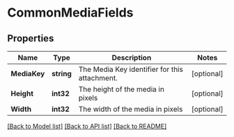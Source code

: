 # CommonMediaFields

## Properties

Name | Type | Description | Notes
------------ | ------------- | ------------- | -------------
**MediaKey** | **string** | The Media Key identifier for this attachment. | [optional] 
**Height** | **int32** | The height of the media in pixels | [optional] 
**Width** | **int32** | The width of the media in pixels | [optional] 

[[Back to Model list]](../README.md#documentation-for-models) [[Back to API list]](../README.md#documentation-for-api-endpoints) [[Back to README]](../README.md)


